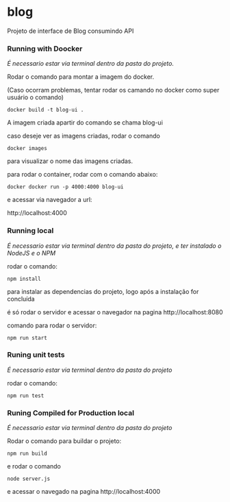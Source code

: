 # blog

Projeto de interface de Blog consumindo API

### Running with Doocker

*É necessario estar via terminal dentro da pasta do projeto.*

Rodar o comando para montar a imagem do docker.

(Caso ocorram problemas, tentar rodar os camando no docker como super usuário o comando)

```
docker build -t blog-ui .
```

A imagem criada apartir do comando se chama blog-ui

caso deseje ver as imagens criadas, rodar o comando

```
docker images
```

para visualizar o nome das imagens criadas.

para rodar o container, rodar com o comando abaixo:

```
docker docker run -p 4000:4000 blog-ui
```
e acessar via navegador a url:

http://localhost:4000


### Running local

*É necessario estar via terminal dentro da pasta do projeto, e ter instalado o NodeJS e o NPM*

rodar o comando:

```
npm install
```

para instalar as dependencias do projeto, logo após a instalação for concluída

é só rodar o servidor e acessar o navegador na pagina http://localhost:8080

comando para rodar o servidor:

```
npm run start
```

### Runing unit tests

*É necessario estar via terminal dentro da pasta do projeto*

rodar o comando:

```
npm run test
```

### Runing Compiled for Production local

*É necessario estar via terminal dentro da pasta do projeto*

Rodar o comando para buildar o projeto:

```
npm run build
```

e rodar o comando

```
node server.js
```

e acessar o navegado na pagina http://localhost:4000

